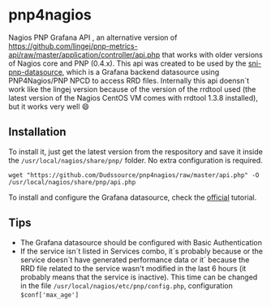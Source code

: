 # pnp4nagios
 Nagios PNP Grafana API , an alternative version of https://github.com/lingej/pnp-metrics-api/raw/master/application/controller/api.php that works with older versions of Nagios core and PNP (0.4.x).
 This api was created to be used by the [sni-pnp-datasource](https://grafana.com/plugins/sni-pnp-datasource), which is a Grafana backend datasource using PNP4Nagios/PNP NPCD to access RRD files.
 Internally this api doensn´t work like the lingej version because of the version of the rrdtool used (the latest version of the Nagios CentOS VM comes with rrdtool 1.3.8 installed), but it works very well :smile:


## Installation

 To install it, just get the latest version from the respository and save it inside the `/usr/local/nagios/share/pnp/` folder. No extra configuration is required.

`wget "https://github.com/Dudssource/pnp4nagios/raw/master/api.php" -O /usr/local/nagios/share/pnp/api.php`

To install and configure the Grafana datasource, check the [official](https://grafana.com/plugins/sni-pnp-datasource/installation) tutorial.

## Tips
- The Grafana datasource should be configured with Basic Authentication
- If the service isn´t listed in Services combo, it´s probably because or the service doesn´t have generated performance data or it´ because the RRD file related to the service wasn't modified in the last 6 hours (it probably means that the service is inactive). This time can be changed in the file `/usr/local/nagios/etc/pnp/config.php`, configuration `$conf['max_age']`
